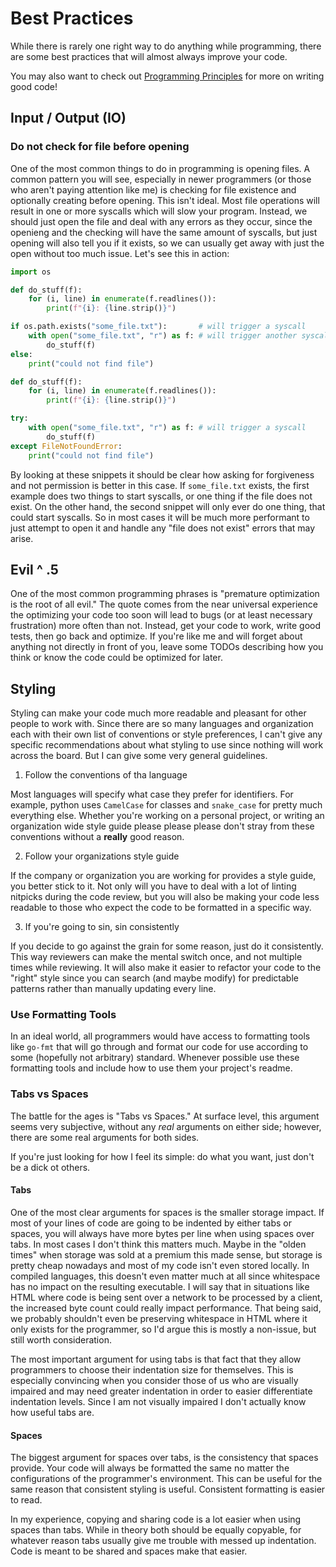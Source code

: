 # Best Practices

While there is rarely one right way to do anything while programming, there are some best practices that will almost
always improve your code.

You may also want to check out [Programming Principles](principles.md) for more on writing good code!

## Input / Output (IO)

### Do not check for file before opening

One of the most common things to do in programming is opening files. A common pattern you will see, especially in newer
programmers (or those who aren't paying attention like me) is checking for file existence and optionally creating before
opening. This isn't ideal. Most file operations will result in one or more syscalls which will slow your program.
Instead, we should just open the file and deal with any errors as they occur, since the openieng and the checking will
have the same amount of syscalls, but just opening will also tell you if it exists, so we can usually get away with just
the open without too much issue. Let's see this in action:

```python
import os

def do_stuff(f):
    for (i, line) in enumerate(f.readlines()):
        print(f"{i}: {line.strip()}")

if os.path.exists("some_file.txt"):       # will trigger a syscall
    with open("some_file.txt", "r") as f: # will trigger another syscall
        do_stuff(f)
else:
    print("could not find file")
```

```python
def do_stuff(f):
    for (i, line) in enumerate(f.readlines()):
        print(f"{i}: {line.strip()}")

try:
    with open("some_file.txt", "r") as f: # will trigger a syscall
        do_stuff(f)
except FileNotFoundError:
    print("could not find file")
```

By looking at these snippets it should be clear how asking for forgiveness and not permission is better in this case. If
`some_file.txt` exists, the first example does two things to start syscalls, or one thing if the file does not exist. On
the other hand, the second snippet will only ever do one thing, that could start syscalls. So in most cases it will be
much more performant to just attempt to open it and handle any "file does not exist" errors that may arise.

## Evil ^ .5

One of the most common programming phrases is "premature optimization is the root of all evil." The quote comes from the
near universal experience the optimizing your code too soon will lead to bugs (or at least necessary frustration) more
often than not. Instead, get your code to work, write good tests, then go back and optimize. If you're like me and will
forget about anything not directly in front of you, leave some TODOs describing how you think or know the code could be
optimized for later.

## Styling

Styling can make your code much more readable and pleasant for other people to work with. Since there are so many
languages and organization each with their own list of conventions or style preferences, I can't give any specific
recommendations about what styling to use since nothing will work across the board. But I can give some very general
guidelines.

1. Follow the conventions of tha language

Most languages will specify what case they prefer for identifiers. For example, python uses `CamelCase` for classes and
`snake_case` for pretty much everything else. Whether you're working on a personal project, or writing an organization
wide style guide please please please don't stray from these conventions without a **really** good reason.

2. Follow your organizations style guide

If the company or organization you are working for provides a style guide, you better stick to it. Not only will you
have to deal with a lot of linting nitpicks during the code review, but you will also be making your code less readable
to those who expect the code to be formatted in a specific way.

3. If you're going to sin, sin consistently

If you decide to go against the grain for some reason, just do it consistently. This way reviewers can make the mental
switch once, and not multiple times while reviewing. It will also make it easier to refactor your code to the "right"
style since you can search (and maybe modify) for predictable patterns rather than manually updating every line.

### Use Formatting Tools

In an ideal world, all programmers would have access to formatting tools like `go-fmt` that will go through and format
our code for use according to some (hopefully not arbitrary) standard. Whenever possible use these formatting tools and
include how to use them your project's readme.

### Tabs vs Spaces

The battle for the ages is "Tabs vs Spaces." At surface level, this argument seems very subjective, without any *real*
arguments on either side; however, there are some real arguments for both sides.

If you're just looking for how I feel its simple: do what you want, just don't be a dick ot others.

#### Tabs

One of the most clear arguments for spaces is the smaller storage impact. If most of your lines of code are going to be
indented by either tabs or spaces, you will always have more bytes per line when using spaces over tabs. In most cases
I don't think this matters much. Maybe in the "olden times" when storage was sold at a premium this made sense, but
storage is pretty cheap nowadays and most of my code isn't even stored locally. In compiled languages, this doesn't even
matter much at all since whitespace has no impact on the resulting executable. I will say that in situations like HTML
where code is being sent over a network to be processed by a client, the increased byte count could really impact
performance. That being said, we probably shouldn't even be preserving whitespace in HTML where it only exists for the
programmer, so I'd argue this is mostly a non-issue, but still worth consideration.

The most important argument for using tabs is that fact that they allow programmers to choose their indentation size for
themselves. This is especially convincing when you consider those of us who are visually impaired and may need greater
indentation in order to easier differentiate indentation levels. Since I am not visually impaired I don't actually know
how useful tabs are.

#### Spaces

The biggest argument for spaces over tabs, is the consistency that spaces provide. Your code will always be formatted
the same no matter the configurations of the programmer's environment. This can be useful for the same reason that
consistent styling is useful. Consistent formatting is easier to read.

In my experience, copying and sharing code is a lot easier when using spaces than tabs. While in theory both should be
equally copyable, for whatever reason tabs usually give me trouble with messed up indentation. Code is meant to be
shared and spaces make that easier.